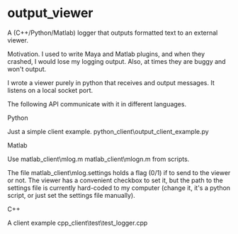 # output_viewer
A (C++/Python/Matlab) logger that outputs formatted text to an external viewer.

Motivation.
I used to write Maya and Matlab plugins, and when they crashed, I would lose my logging output. Also, at times they are buggy and won't output.

I wrote a viewer purely in python that receives and output messages. It listens on a local socket port.

The following API communicate with it in different languages.

Python

Just a simple client example.
python_client\output_client_example.py

Matlab

Use
matlab_client\mlog.m
matlab_client\mlogn.m
from scripts. 

The file 
matlab_client\mlog.settings
holds a flag (0/1) if to send to the viewer or not.
The viewer has a convenient checkbox to set it, but the path to the settings file is currently hard-coded to my computer (change it, it's a python script, or just set the settings file manually).

C++

A client example
cpp_client\test\test_logger.cpp

